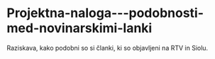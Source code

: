 # Projektna-naloga---podobnosti-med-novinarskimi-lanki
Raziskava, kako podobni so si članki, ki so objavljeni na RTV in Siolu. 

